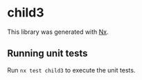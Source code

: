 # child3

This library was generated with [Nx](https://nx.dev).

## Running unit tests

Run `nx test child3` to execute the unit tests.
